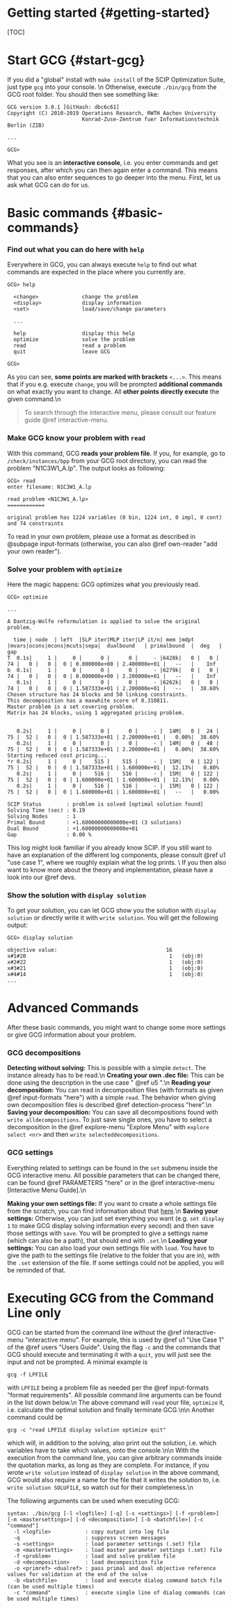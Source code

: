 # Getting started {#getting-started}
[TOC]
# Start GCG {#start-gcg}
If you did a "global" install with `make install` of the SCIP Optimization Suite,
just type `gcg` into your console. \n
Otherwise, execute `./bin/gcg` from the GCG root folder.
You should then see something like:
```
GCG version 3.0.1 [GitHash: dbc6c61]
Copyright (C) 2010-2019 Operations Research, RWTH Aachen University
                        Konrad-Zuse-Zentrum fuer Informationstechnik Berlin (ZIB)

...

GCG>

```

What you see is an **interactive console**, i.e. you enter commands and get responses, after which you can then
again enter a command. This means that you can also enter sequences to go deeper into the menu.
First, let us ask what GCG can do for us.

# Basic commands {#basic-commands}
### Find out what you can do here with `help`
Everywhere in GCG, you can always execute `help` to find out what commands are expected in the place where you currently are.
```
GCG> help

  <change>              change the problem
  <display>             display information
  <set>                 load/save/change parameters

  ...

  help                  display this help
  optimize              solve the problem
  read                  read a problem
  quit                  leave GCG

GCG>
```
As you can see, **some points are marked with brackets** `<...>`. This means that if you e.g. execute `change`,
you will be prompted **additional commands** on what exactly you want to change. All **other points directly execute** the given command.\n

> To search through the interactive menu, please consult our feature guide @ref interactive-menu.

### Make GCG know your problem with `read`
With this command, GCG **reads your problem file**. If you, for example, go to `/check/instances/bpp` from your GCG root
directory, you can read the problem "N1C3W1_A.lp". The output looks as following:
```
GCG> read
enter filename: N1C3W1_A.lp

read problem <N1C3W1_A.lp>
============

original problem has 1224 variables (0 bin, 1224 int, 0 impl, 0 cont) and 74 constraints

```

To read in your own problem, please use a format as described in @subpage input-formats (otherwise, you can also @ref own-reader "add your own reader").

### Solve your problem with `optimize`
Here the magic happens: GCG optimizes what you previously read.
```
GCG> optimize

...

A Dantzig-Wolfe reformulation is applied to solve the original problem.

  time | node  | left  |SLP iter|MLP iter|LP it/n| mem |mdpt |mvars|ocons|mcons|mcuts|sepa|  dualbound   | primalbound  |  deg   |  gap   
T  0.1s|     1 |     0 |      0 |      0 |     - |6428k|   0 |   0 |  74 |   0 |   0 |  0 | 0.000000e+00 | 2.400000e+01 |   --   |    Inf
b  0.1s|     1 |     0 |      0 |      0 |     - |6279k|   0 |   0 |  74 |   0 |   0 |  0 | 0.000000e+00 | 2.200000e+01 |   --   |    Inf
   0.1s|     1 |     0 |      0 |      0 |     - |6262k|   0 |   0 |  74 |   0 |   0 |  0 | 1.587333e+01 | 2.200000e+01 |   --   |  38.60%
Chosen structure has 24 blocks and 50 linking constraints.
This decomposition has a maxwhite score of 0.310811.
Master problem is a set covering problem.
Matrix has 24 blocks, using 1 aggregated pricing problem.


   0.2s|     1 |     0 |      0 |      0 |     - |  14M|   0 |  24 |  75 |  52 |   0 |  0 | 1.587333e+01 | 2.200000e+01 |   0.00%|  38.60%
   0.2s|     1 |     0 |      0 |      0 |     - |  14M|   0 |  48 |  75 |  52 |   0 |  0 | 1.587333e+01 | 2.200000e+01 |   0.00%|  38.60%
Starting reduced cost pricing...
*r 0.2s|     1 |     0 |    515 |    515 |     - |  15M|   0 | 122 |  75 |  52 |   0 |  0 | 1.587333e+01 | 1.600000e+01 |  12.13%|   0.80%
   0.2s|     1 |     0 |    516 |    516 |     - |  15M|   0 | 122 |  75 |  52 |   0 |  0 | 1.600000e+01 | 1.600000e+01 |  12.13%|   0.00%
   0.2s|     1 |     0 |    516 |    516 |     - |  15M|   0 | 122 |  75 |  52 |   0 |  0 | 1.600000e+01 | 1.600000e+01 |   --   |   0.00%

SCIP Status        : problem is solved [optimal solution found]
Solving Time (sec) : 0.19
Solving Nodes      : 1
Primal Bound       : +1.60000000000000e+01 (3 solutions)
Dual Bound         : +1.60000000000000e+01
Gap                : 0.00 %
```

This log might look familiar if you already know SCIP. If you still want to have an explanation of the different log components,
please consult @ref u1 "use case 1", where we roughly explain what the log prints. \\
If you then also want to know more about the theory and implementation, please have a look into our @ref devs.


### Show the solution with `display solution`
To get your solution, you can let GCG show you the solution with `display solution` or directly write it
with `write solution`. You will get the following output:
```
GCG> display solution

objective value:                                   16
x#1#20                                              1 	(obj:0)
x#2#22                                              1 	(obj:0)
x#3#21                                              1 	(obj:0)
x#4#14                                              1 	(obj:0)
...

```

# Advanced Commands
After these basic commands, you might want to change some more settings or give GCG information about your problem.

### GCG decompositions
**Detecting without solving:** This is possible with a simple `detect`. The instance already has to be read.\n
**Creating your own .dec file:** This can be done using the description in the use case " @ref u5 ".\n
**Reading your decomposition:** You can read in decomposition files (with formats as given @ref input-formats "here") with a simple `read`.
The behavior when giving own decomposition files is described @ref detection-process "here".\n
**Saving your decomposition:** You can save all decompositions found with `write alldecompositions`. To just save single ones, you have
to select a decomposition in the @ref explore-menu "Explore Menu" with `explore select <nr>` and then `write selecteddecompositions`.

### GCG settings
Everything related to settings can be found in the `set` submenu inside the GCG interactive menu. 
All possible parameters that can be changed there, can be found @ref PARAMETERS "here" or in the 
@ref interactive-menu [Interactive Menu Guide].\n

**Making your own settings file:** If you want to create a whole settings file from the scratch, you can find information
about that <a href="FAQ.html#createsettingsfile">here</a>.\n
**Saving your settings:** Otherwise, you can just set everything you want (e.g. `set display 1` to make GCG display solving information
  every second) and then save those settings with `save`. You will
be prompted to give a settings name (which can also be a path), that should end
with `.set`.\n
**Loading your settings:** You can also load your own settings file with `load`. You have to give the path to the settings file (relative to the folder that
you are in), with the `.set` extension of the file. If some settings could not
be applied, you will be reminded of that.


# Executing GCG from the Command Line only
GCG can be started from the command line without the @ref interactive-menu "interactive menu".
For example, this is used by @ref u1 "Use Case 1" of the @ref users "Users Guide". 
Using the flag `-c` and the commands that GCG should execute and terminating it with
a `quit`, you will just see the input and not be prompted. A minimal example is

    gcg -f LPFILE

with `LPFILE` being a problem file as needed per the @ref input-formats "format requirements".
All possible command line arguments can be found in the list down below.\n
The above command will `read` your file, `optimize` it, i.e. calculate the optimal solution
and finally terminate GCG.\n\n
Another command could be

    gcg -c "read LPFILE display solution optimize quit"

which will, in addition to the solving, also print out the solution, i.e. which variables
have to take which values, onto the console.\n\n
With the execution from the command line, you can give arbitrary commands inside
the quotation marks, as long as they are complete. For instance, if you wrote `write solution`
instead of `display solution` in the above command, GCG would also require a name for the
file that it writes the solution to, i.e. `write solution SOLUFILE`, so watch out for their
completeness.\n

The following arguments can be used when executing GCG:

    syntax: ./bin/gcg [-l <logfile>] [-q] [-s <settings>] [-f <problem>] [-m <mastersettings>] [-d <decomposition>] [-b <batchfile>] [-c "command"]
      -l <logfile>           : copy output into log file
      -q                     : suppress screen messages
      -s <settings>          : load parameter settings (.set) file
      -m <mastersettings>    : load master parameter settings (.set) file
      -f <problem>           : load and solve problem file
      -d <decomposition>     : load decomposition file
      -o <primref> <dualref> : pass primal and dual objective reference values for validation at the end of the solve
      -b <batchfile>         : load and execute dialog command batch file (can be used multiple times)
      -c "command"           : execute single line of dialog commands (can be used multiple times)

